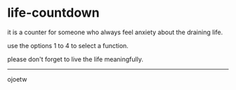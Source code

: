 # life-countdown

it is a counter for someone who always feel anxiety about the draining life.

use the options 1 to 4 to select a function.

please don't forget to live the life meaningfully.

----
ojoetw